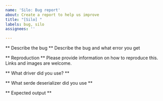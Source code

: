 ```yaml
---
name: 'Silo: Bug report'
about: Create a report to help us improve
title: "[Silo] "
labels: bug, silo
assignees: ''

---
```


** Describe the bug ** 
Describe the bug and what error you get

** Reproduction **
Please provide information on how to reproduce this. Links and images are welcome.

** What driver did you use? **

** What serde deserializer did you use **

** Expected output **
